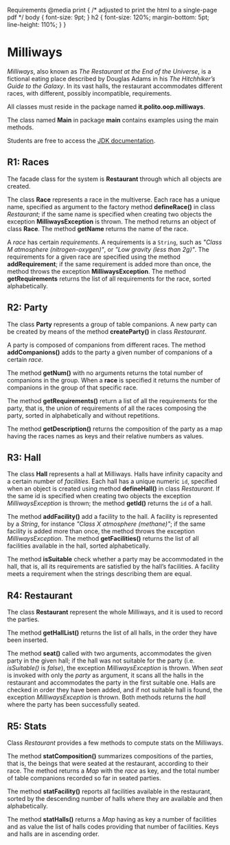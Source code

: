 Requirements @media print { /\* adjusted to print the html to a single-page pdf \*/ body { font-size: 9pt; } h2 { font-size: 120%; margin-bottom: 5pt; line-height: 110%; } }

# Milliways

_Milliways_, also known as _The Restaurant at the End of the Universe_, is a fictional eating place described by Douglas Adams in his _The Hitchhiker’s Guide to the Galaxy_. In its vast halls, the restaurant accommodates different races, with different, possibly incompatible, requirements.

All classes must reside in the package named **it.polito.oop.milliways**.

The class named **Main** in package **main** contains examples using the main methods.

Students are free to access the [JDK documentation](http://softeng.polito.it/courses/docs/api/index.html).

## R1: Races

The facade class for the system is **Restaurant** through which all objects are created.

The class **Race** represents a race in the multiverse. Each race has a unique name, specified as argument to the factory method **defineRace()** in class _Restaurant_; if the same name is specified when creating two objects the exception **MilliwaysException** is thrown. The method returns an object of class **Race**. The method **getName** returns the name of the race.

A _race_ has certain _requirements_. A requirements is a `String`, such as _"Class M atmosphere (nitrogen-oxygen)"_, or _"Low gravity (less than 2g)"_. The requirements for a given race are specified using the method **addRequirement**; if the same requirement is added more than once, the method throws the exception **MilliwaysException**. The method **getRequirements** returns the list of all requirements for the race, sorted alphabetically.

## R2: Party

The class **Party** represents a group of table companions. A new party can be created by means of the method **createParty()** in class _Restaurant_.

A party is composed of companions from different races. The method **addCompanions()** adds to the party a given number of companions of a certain _race_.

The method **getNum()** with no arguments returns the total number of companions in the group. When a **race** is specified it returns the number of companions in the group of that specific race.

The method **getRequirements()** return a list of all the requirements for the party, that is, the union of requirements of all the races composing the party, sorted in alphabetically and without repetitions.

The method **getDescription()** returns the composition of the party as a map having the races names as keys and their relative numbers as values.

## R3: Hall

The class **Hall** represents a hall at Milliways. Halls have infinity capacity and a certain number of _facilities_. Each hall has a unique numeric `id`, specified when an object is created using method **defineHall()** in class _Restaurant_. If the same id is specified when creating two objects the exception _MilliwaysException_ is thrown; the method **getId()** returns the `id` of a hall.

The method **addFacility()** add a facility to the hall. A facility is represented by a _String_, for instance _"Class X atmosphere (methane)"_; if the same facility is added more than once, the method throws the exception _MilliwaysException_. The method **getFacilities()** returns the list of all facilities available in the hall, sorted alphabetically.

The method **isSuitable** check whether a party may be accommodated in the hall, that is, all its requirements are satisfied by the hall’s facilities. A facility meets a requirement when the strings describing them are equal.

## R4: Restaurant

The class **Restaurant** represent the whole Milliways, and it is used to record the parties.

The method **getHallList()** returns the list of all halls, in the order they have been inserted.

The method **seat()** called with two arguments, accommodates the given party in the given hall; if the hall was not suitable for the party (i.e. _isSuitable()_ is _false_), the exception _MilliwaysException_ is thrown. When _seat_ is invoked with only the _party_ as argument, it scans all the halls in the restaurant and accommodates the party in the first suitable one. Halls are checked in order they have been added, and if not suitable hall is found, the exception _MilliwaysException_ is thrown. Both methods returns the _hall_ where the party has been successfully seated.

## R5: Stats

Class _Restaurant_ provides a few methods to compute stats on the Milliways.

The method **statComposition()** summarizes compositions of the parties, that is, the beings that were seated at the restaurant, according to their race. The method returns a _Map_ with the _race_ as key, and the total number of table companions recorded so far in seated parties.

The method **statFacility()** reports all facilities available in the restaurant, sorted by the descending number of halls where they are available and then alphabetically.

The method **statHalls()** returns a _Map_ having as key a number of facilities and as value the list of halls codes providing that number of facilities. Keys and halls are in ascending order.
